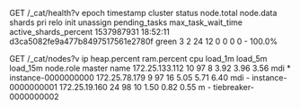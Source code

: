 GET /_cat/health?v
epoch      timestamp cluster                          status node.total node.data shards pri relo init unassign pending_tasks max_task_wait_time active_shards_percent
1537987931 18:52:11  d3ca5082fe9a477b8497517561e2780f green           3         2     24  12    0    0        0             0                  -                100.0%

GET /_cat/nodes?v
ip             heap.percent ram.percent cpu load_1m load_5m load_15m node.role master name
172.25.133.112           10          97   8    3.92    3.96     3.56 mdi       *      instance-0000000000
172.25.78.179             9          97  16    5.05    5.71     6.40 mdi       -      instance-0000000001
172.25.19.160            24          98  10    1.50    0.82     0.55 m         -      tiebreaker-0000000002



<!--stackedit_data:
eyJoaXN0b3J5IjpbMTg0MjIzMzYwNV19
-->